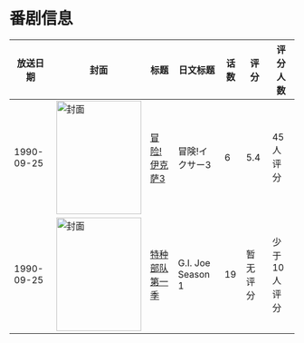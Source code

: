 # 番剧信息

|放送日期|封面|标题|日文标题|话数|评分|评分人数|
|---|---|---|---|---|---|---|
|1990-09-25|<img src="//lain.bgm.tv/pic/cover/c/da/b4/32492_1agPG.jpg" alt="封面" style="width:150px;height:200px;object-fit:cover;">|[冒险! 伊克萨3](https://bangumi.tv/subject/32492)|冒険!イクサー3|6|5.4|45人评分|
|1990-09-25|<img src="//lain.bgm.tv/pic/cover/c/ff/d1/288914_W4ka9.jpg" alt="封面" style="width:150px;height:200px;object-fit:cover;">|[特种部队 第一季](https://bangumi.tv/subject/288914)|G.I. Joe Season 1|19|暂无评分|少于10人评分|
